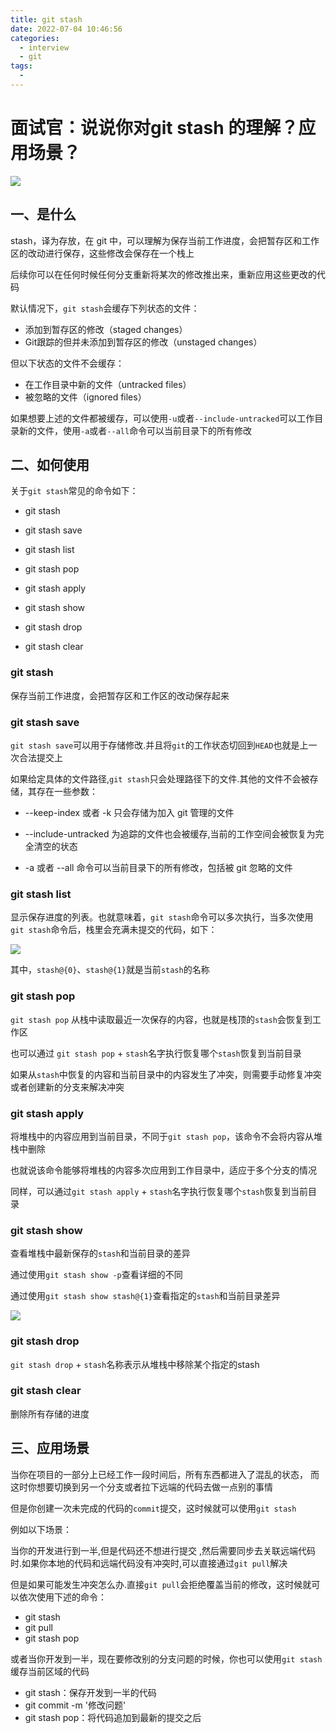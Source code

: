 ```yaml
---
title: git stash
date: 2022-07-04 10:46:56
categories:
  - interview
  - git
tags:
  - 
---
```

# 面试官：说说你对git stash 的理解？应用场景？

 ![](https://static.vue-js.com/83ddf210-fd6f-11eb-bc6f-3f06e1491664.png)



## 一、是什么

stash，译为存放，在 git 中，可以理解为保存当前工作进度，会把暂存区和工作区的改动进行保存，这些修改会保存在一个栈上

后续你可以在任何时候任何分支重新将某次的修改推出来，重新应用这些更改的代码

默认情况下，`git stash`会缓存下列状态的文件：

- 添加到暂存区的修改（staged changes）
- Git跟踪的但并未添加到暂存区的修改（unstaged changes）

但以下状态的文件不会缓存：

- 在工作目录中新的文件（untracked files）
- 被忽略的文件（ignored files）

如果想要上述的文件都被缓存，可以使用`-u`或者`--include-untracked`可以工作目录新的文件，使用`-a`或者`--all`命令可以当前目录下的所有修改



## 二、如何使用

关于`git stash`常见的命令如下：

- git stash
- git stash save

- git stash list
- git stash pop
- git stash apply
- git stash show

- git stash drop
- git stash clear



### git stash

保存当前工作进度，会把暂存区和工作区的改动保存起来



### git stash save

`git stash save`可以用于存储修改.并且将`git`的工作状态切回到`HEAD`也就是上一次合法提交上

如果给定具体的文件路径,`git stash`只会处理路径下的文件.其他的文件不会被存储，其存在一些参数：

- --keep-index 或者 -k 只会存储为加入 git 管理的文件

- --include-untracked 为追踪的文件也会被缓存,当前的工作空间会被恢复为完全清空的状态
- -a 或者 --all 命令可以当前目录下的所有修改，包括被 git 忽略的文件



### git stash list

显示保存进度的列表。也就意味着，`git stash`命令可以多次执行，当多次使用`git stash`命令后，栈里会充满未提交的代码，如下：

 ![](https://static.vue-js.com/50216dd0-fccf-11eb-bc6f-3f06e1491664.png)

其中，`stash@{0}`、`stash@{1}`就是当前`stash`的名称



### git stash pop

`git stash pop` 从栈中读取最近一次保存的内容，也就是栈顶的`stash`会恢复到工作区

也可以通过 `git stash pop` + `stash`名字执行恢复哪个`stash`恢复到当前目录

如果从`stash`中恢复的内容和当前目录中的内容发生了冲突，则需要手动修复冲突或者创建新的分支来解决冲突





### git stash apply

将堆栈中的内容应用到当前目录，不同于`git stash pop`，该命令不会将内容从堆栈中删除

也就说该命令能够将堆栈的内容多次应用到工作目录中，适应于多个分支的情况

同样，可以通过`git stash apply` + `stash`名字执行恢复哪个`stash`恢复到当前目录







### git stash show

查看堆栈中最新保存的`stash`和当前目录的差异

通过使用`git stash show -p`查看详细的不同

通过使用`git stash show stash@{1}`查看指定的`stash`和当前目录差异

 ![](https://static.vue-js.com/458620a0-fccf-11eb-bc6f-3f06e1491664.png)



### git stash drop

`git stash drop` + `stash`名称表示从堆栈中移除某个指定的stash



### git stash clear

删除所有存储的进度



## 三、应用场景

当你在项目的一部分上已经工作一段时间后，所有东西都进入了混乱的状态， 而这时你想要切换到另一个分支或者拉下远端的代码去做一点别的事情

但是你创建一次未完成的代码的`commit`提交，这时候就可以使用`git stash`

例如以下场景：

当你的开发进行到一半,但是代码还不想进行提交 ,然后需要同步去关联远端代码时.如果你本地的代码和远端代码没有冲突时,可以直接通过`git pull`解决

但是如果可能发生冲突怎么办.直接`git pull`会拒绝覆盖当前的修改，这时候就可以依次使用下述的命令：

- git stash
- git pull
- git stash pop

或者当你开发到一半，现在要修改别的分支问题的时候，你也可以使用`git stash`缓存当前区域的代码

- git stash：保存开发到一半的代码
- git commit -m '修改问题'
- git stash pop：将代码追加到最新的提交之后